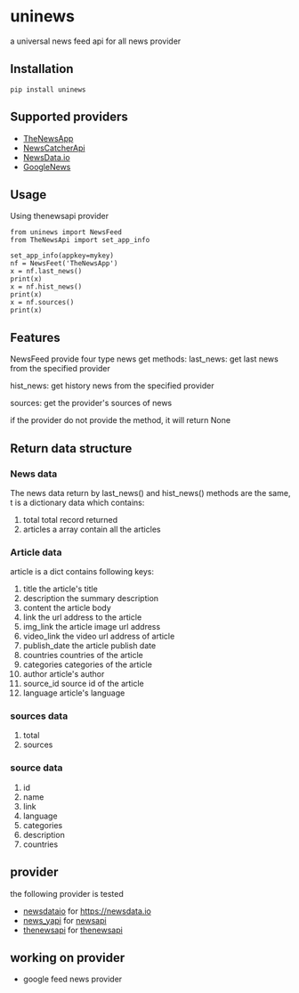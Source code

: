 # uninews
a universal news feed api for all news provider

## Installation
```
pip install uninews
```

## Supported providers

* [TheNewsApp](https://TheNewsApi.com)
* [NewsCatcherApi](https://newscatcherapi.com)
* [NewsData.io](httsp://newsdata.io)
* [GoogleNews](https://pypi.org/project/pygooglenews)

## Usage
Using thenewsapi provider
```
from uninews import NewsFeed
from TheNewsApi import set_app_info

set_app_info(appkey=mykey)
nf = NewsFeet('TheNewsApp')
x = nf.last_news()
print(x)
x = nf.hist_news()
print(x)
x = nf.sources()
print(x)
```

## Features

NewsFeed provide four type news get methods:
last_news:
	get last news from the specified provider

hist_news:
	get history news from the specified provider

sources:
	get the provider's sources of news

if the provider do not provide the method, it will return None

## Return data structure

### News data
The news data return by last_news() and hist_news() methods are the same, t is a dictionary data which contains:
1. total
	total record returned
2. articles
	a array contain all the articles

### Article data
article is a dict contains following keys:
1. title
	the article's title
2. description
	the summary description
3. content
	the article body
4. link
	the url address to the article
5. img_link
	the article image url address
6. video_link
	the video url address of article
7. publish_date
	the article publish date
8. countries
	countries of the article
9. categories
	categories of the article
10. author
	article's author
11. source_id
	source id of the article
12. language
	article's language

### sources data
1. total
2. sources

### source data
1. id
2. name
3. link
4. language
5. categories
6. description
7. countries


## provider
the following provider is tested
* [newsdataio](https://pypi.org/project/newsdataio) for https://newsdata.io
* [news_yapi](https://pypi.org/project/news_yapi) for [newsapi](https://newsapi.org)
* [thenewsapi](https://pypi.org/project/thenewsapi) for [thenewsapi](https://thenewsapi.com)

## working on provider
* google feed news provider




